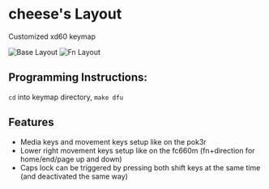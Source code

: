# cheese's Layout
Customized xd60 keymap 

![Base Layout](https://i.imgur.com/oSg0DPf.png "Base Layout")
![Fn Layout](https://i.imgur.com/kOOQgVx.png "Fn Layout")

## Programming Instructions:
`cd` into keymap directory, `make dfu`

## Features
- Media keys and movement keys setup like on the pok3r
- Lower right movement keys setup like on the fc660m (fn+direction for home/end/page up and down)
- Caps lock can be triggered by pressing both shift keys at the same time (and deactivated the same way)
